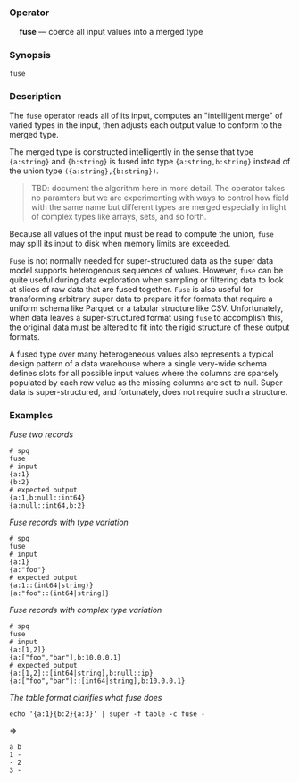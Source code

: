 ### Operator

&emsp; **fuse** &mdash; coerce all input values into a merged type

### Synopsis

```
fuse
```
### Description

The `fuse` operator reads all of its input, computes an "intelligent merge"
of varied types in the input, then adjusts each output value
to conform to the merged type.

The merged type is constructed intelligently in the sense that type
`{a:string}` and `{b:string}` is fused into type `{a:string,b:string}`
instead of the union type `({a:string},{b:string})`.

> TBD: document the algorithm here in more detail.
> The operator takes no paramters but we are experimenting with ways to
> control how field with the same name but different types are merged
> especially in light of complex types like arrays, sets, and so forth.

Because all values of the input must be read to compute the union,
`fuse` may spill its input to disk when memory limits are exceeded.

`Fuse` is not normally needed for super-structured data as the super data model supports
heterogenous sequences of values.  However, `fuse` can be quite useful
during data exploration when sampling or filtering data to look at
slices of raw data that are fused together.  `Fuse` is also useful for
transforming arbitrary super data to prepare it for formats that require
a uniform schema like Parquet or a tabular structure like CSV.
Unfortunately, when data leaves a super-structured format using `fuse` to accomplish this,
the original data must be altered to fit into the rigid structure of
these output formats.

A fused type over many heterogeneous values also represents a typical
design pattern of a data warehouse where a single very-wide schema
defines slots for all possible input values where the columns are
sparsely populated by each row value as the missing columns are set to null.
Super data is super-structured, and fortunately, does not require such a structure.

### Examples

_Fuse two records_
```mdtest-spq
# spq
fuse
# input
{a:1}
{b:2}
# expected output
{a:1,b:null::int64}
{a:null::int64,b:2}
```

_Fuse records with type variation_
```mdtest-spq
# spq
fuse
# input
{a:1}
{a:"foo"}
# expected output
{a:1::(int64|string)}
{a:"foo"::(int64|string)}
```

_Fuse records with complex type variation_
```mdtest-spq {data-layout="stacked"}
# spq
fuse
# input
{a:[1,2]}
{a:["foo","bar"],b:10.0.0.1}
# expected output
{a:[1,2]::[int64|string],b:null::ip}
{a:["foo","bar"]::[int64|string],b:10.0.0.1}
```

_The table format clarifies what fuse does_
```mdtest-command
echo '{a:1}{b:2}{a:3}' | super -f table -c fuse -
```
=>
```mdtest-output
a b
1 -
- 2
3 -
```
